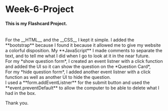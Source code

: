 # Week-6-Project
#### This is my Flashcard Project.
<br>
For the __HTML__ and the __CSS__ I kept it simple.  I added the **bootstrap** because I found it because it allowed me to give my website a colorful disposition.  My **JavaScript** I made comments to separate the text, and to tell me what I did when I go to look at it in the near future.
<br>
For my *show question form*, I created an event listner with a click function and added the UI so it can show the question on the *Question Card*,
<br>
For my *hide question form*, I added another event listner with a click function as well as another UI to hide the question.
<br>
I used a **form.addEventListner** for the submit button and used the **event.preventDefault** to allow the computer to be able to delete what I had in the box.
  
Thank you.

